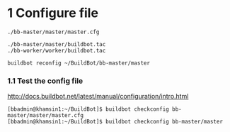 

# 1 Configure file

```shell
./bb-master/master/master.cfg

./bb-master/master/buildbot.tac
./bb-worker/worker/buildbot.tac
```



```
buildbot reconfig ~/BuildBot/bb-master/master
```





### 1.1 Test the config file

http://docs.buildbot.net/latest/manual/configuration/intro.html

```shell
[bbadmin@khamsin1:~/BuildBot]$ buildbot checkconfig bb-master/master/master.cfg
[bbadmin@khamsin1:~/BuildBot]$ buildbot checkconfig bb-master/master
```



